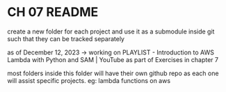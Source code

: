 # CH 07 README

create a new folder for each project and use it as a submodule inside git such that they can be tracked separately

as of December 12, 2023 -> working on PLAYLIST - Introduction to AWS Lambda with Python and SAM | YouTube as part of Exercises in chapter 7

most folders inside this folder will have their own github repo as each one will assist specific projects. eg: lambda functions on aws
